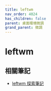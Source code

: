 ```yaml
---
title: leftwm
nav_order: 4024
has_children: false
parent: 桌面環境微調
grand_parent: 微調
---
```



# leftwm


## 相關筆記

* [leftwm 探索筆記](https://samwhelp.github.io/note-about-leftwm/)
